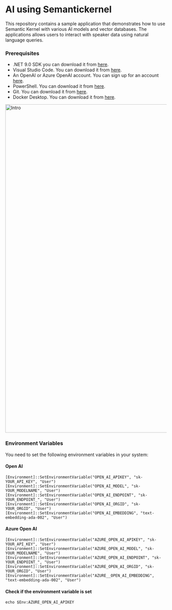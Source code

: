 # AI using Semantickernel 

This repository contains a sample application that demonstrates how to use Semantic Kernel with various AI models and vector databases. The applications allows users to interact with speaker data using natural language queries.

### Prerequisites
- .NET 9.0 SDK you can download it from [here](https://dotnet.microsoft.com/en-us/download/dotnet/9.0).
- Visual Studio Code. You can download it from [here](https://code.visualstudio.com/).
- An OpenAI or Azure OpenAI account. You can sign up for an account [here](https://platform.openai.com/signup).
- PowerShell. You can download it from [here](https://learn.microsoft.com/en-us/powershell/scripting/install/installing-powershell).
- Git. You can download it from [here](https://git-scm.com/downloads).
- Docker Desktop. You can download it from [here](https://www.docker.com/products/docker-desktop/).

<img width="1536" height="1024" alt="Intro" src="https://github.com/user-attachments/assets/8948b7e8-2357-4c91-8557-acc49741e73d" />

### Environment Variables

You need to set the following environment variables in your system:

#### Open AI

```
[Environment]::SetEnvironmentVariable("OPEN_AI_APIKEY", "sk-YOUR_API_KEY", "User")
[Environment]::SetEnvironmentVariable("OPEN_AI_MODEL", "sk-YOUR_MODELNAME", "User")
[Environment]::SetEnvironmentVariable("OPEN_AI_ENDPOINT", "sk-YOUR_ENDPOINT_", "User")
[Environment]::SetEnvironmentVariable("OPEN_AI_ORGID", "sk-YOUR_ORGID", "User")
[Environment]::SetEnvironmentVariable("OPEN_AI_EMBEDDING", "text-embedding-ada-002", "User")

```

#### Azure Open AI

```
[Environment]::SetEnvironmentVariable("AZURE_OPEN_AI_APIKEY", "sk-YOUR_API_KEY", "User")
[Environment]::SetEnvironmentVariable("AZURE_OPEN_AI_MODEL", "sk-YOUR_MODELNAME", "User")
[Environment]::SetEnvironmentVariable("AZURE_OPEN_AI_ENDPOINT", "sk-YOUR_ENDPOINT_", "User")
[Environment]::SetEnvironmentVariable("AZURE_OPEN_AI_ORGID", "sk-YOUR_ORGID", "User")
[Environment]::SetEnvironmentVariable("AZURE__OPEN_AI_EMBEDDING", "text-embedding-ada-002", "User")

```

#### Check if the environment variable is set
```
echo $Env:AZURE_OPEN_AI_APIKEY
```




